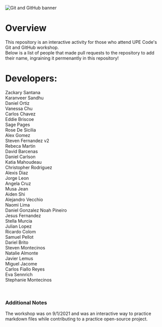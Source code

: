 ![Git and GitHub banner](Banner.png)
# Overview
This repository is an interactive activity for those who attend UPE Code's Git and GitHub workshop. <br />
Below is a list of people that made pull requests to the repository to add their name, ingraining it permenantly in this repository!

# Developers:
Zackary Santana <br />
Karanveer Sandhu <br />
Daniel Ortiz <br />
Vanessa Chu <br />
Carlos Chavez <br />
Eddie Briscoe <br />
Sage Pages <br />
Rose De Sicilia <br />
Alex Gomez <br />
Steven Fernandez v2<br />
Rebeca Martin <br />
David Barcenas <br />
Daniel Carlson <br />
Katia Mahoudeau <br />
Christopher Rodriguez <br />
Alexis Diaz <br />
Jorge Leon <br />
Angela Cruz <br />
Musa Jean <br />
Aiden Shi <br />
Alejandro Vecchio <br />
Naomi Lima <br />
Daniel Gonzalez
Noah Pineiro <br />
Jesus Fernandez <br />
Stella Murcia <br />
Julian Lopez <br />
Ricardo Colom <br />
Samuel Pellot <br />
Dariel Brito <br />
Steven Montecinos <br />
Natalie Almonte <br />
Javier Lemus <br />
Miguel Jacome <br />
Carlos Fiallo Reyes <br />
Eva Sennrich <br />
Stephanie Montecinos <br />

<br />

### Additional Notes
The workshop was on 9/1/2021 and was an interactive way to practice markdown files while contributing to a practice open-source project.



